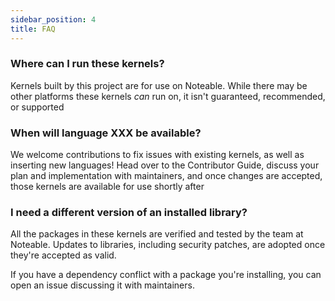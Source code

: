 ```yaml
---
sidebar_position: 4
title: FAQ
---
```


### Where can I run these kernels?

Kernels built by this project are for use on Noteable. While there may be other
platforms these kernels _can_ run on, it isn't guaranteed, recommended, or supported

### When will language XXX be available?

We welcome contributions to fix issues with existing kernels, as well as inserting new languages!
Head over to the Contributor Guide, discuss your plan and implementation with maintainers, and once
changes are accepted, those kernels are available for use shortly after

### I need a different version of an installed library?

All the packages in these kernels are verified and tested by the team at Noteable. Updates to libraries,
including security patches, are adopted once they're accepted as valid.

If you have a dependency conflict with a package you're installing, you can open an issue
discussing it with maintainers.
